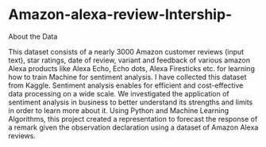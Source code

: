 # Amazon-alexa-review-Intership-
About the Data

This dataset consists of a nearly 3000 Amazon customer reviews (input text), star ratings, date of review, variant and feedback of various amazon Alexa products like Alexa Echo, Echo dots, Alexa Firesticks etc. for learning how to train Machine for sentiment analysis.
I have collected this dataset from Kaggle.
Sentiment analysis enables for efficient and cost-effective data processing on a wide scale. We investigated the application of sentiment analysis in business to better understand its strengths and limits in order to learn more about it. Using Python and Machine Learning Algorithms, this project created a representation to forecast the response of a remark given the observation declaration using a dataset of Amazon Alexa reviews.

